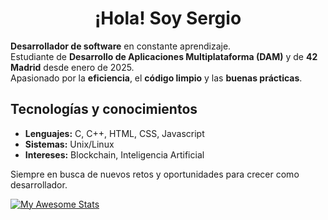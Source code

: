 <h1 align="center">¡Hola! Soy Sergio</h1>

**Desarrollador de software** en constante aprendizaje.  
Estudiante de **Desarrollo de Aplicaciones Multiplataforma (DAM)** y de **42 Madrid** desde enero de 2025.  
Apasionado por la **eficiencia**, el **código limpio** y las **buenas prácticas**.  

## Tecnologías y conocimientos  
- **Lenguajes:** C, C++, HTML, CSS, Javascript  
- **Sistemas:** Unix/Linux  
- **Intereses:** Blockchain, Inteligencia Artificial  

Siempre en busca de nuevos retos y oportunidades para crecer como desarrollador.  

<!-- 

## Proyectos Destacados

<div style="border: 1px solid #ddd; border-radius: 8px; padding: 16px; background-color: #f9f9f9;">

### Mi Progreso

**DAM:** [Ver detalle de progreso](#) 
- **42 Madrid:** [Ver detalle de progreso](#)

---

### Repositorios Destacados de 42 Madrid

- [Proyecto 1](#)
- [Proyecto 2](#)
- [Proyecto 3](#)

</div>

-->
[![My Awesome Stats](https://awesome-github-stats.azurewebsites.net/user-stats/DjSurgeon?cardType=github&theme=onedark&preferLogin=false)](https://git.io/awesome-stats-card)
